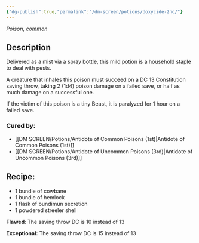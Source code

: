 ```yaml
---
{"dg-publish":true,"permalink":"/dm-screen/potions/doxycide-2nd/"}
---
```


*Poison, common* 

## Description

Delivered as a mist via a spray bottle, this mild potion is a household staple to deal with pests. 

A creature that inhales this poison must succeed on a DC 13 Constitution saving throw, taking 2 (1d4) poison damage on a failed save, or half as much damage on a successful one.

If the victim of this poison is a tiny Beast, it is paralyzed for 1 hour on a failed save.

### Cured by: 
- [[DM SCREEN/Potions/Antidote of Common Poisons (1st)\|Antidote of Common Poisons (1st)]]
- [[DM SCREEN/Potions/Antidote of Uncommon Poisons (3rd)\|Antidote of Uncommon Poisons (3rd)]]

## Recipe:

* 1 bundle of cowbane
* 1 bundle of hemlock
* 1 flask of bundimun secretion
* 1 powdered streeler shell

**Flawed**:
The saving throw DC is 10 instead of 13

**Exceptional:** 
The saving throw DC is 15 instead of 13